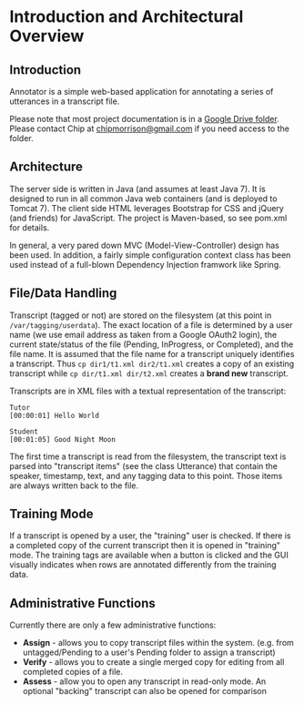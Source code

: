 Introduction and Architectural Overview
=======================================

Introduction
------------

Annotator is a simple web-based application for annotating a series of
utterances in a transcript file.

Please note that most project documentation is in a
[Google Drive folder][docs]. Please contact Chip at <chipmorrison@gmail.com>
if you need access to the folder. 

Architecture
------------

The server side is written in Java (and assumes at least Java 7). It is
designed to run in all common Java web containers (and is deployed to Tomcat
7).  The client side HTML leverages Bootstrap for CSS and jQuery (and friends)
for JavaScript.  The project is Maven-based, so see pom.xml for details.

In general, a very pared down MVC (Model-View-Controller) design has been used.
In addition, a fairly simple configuration context class has been used instead
of a full-blown Dependency Injection framwork like Spring.

[docs]: https://drive.google.com/folderview?id=0B7FhlYQzRdBsdFBVajhiV3FLa0k&usp=sharing

File/Data Handling
-------------------

Transcript (tagged or not) are stored on the filesystem (at this point in
`/var/tagging/userdata`).  The exact location of a file is determined by
a user name (we use email address as taken from a Google OAuth2 login), the
current state/status of the file (Pending, InProgress, or Completed), and
the file name.  It is assumed that the file name for a transcript uniquely
identifies a transcript. Thus `cp dir1/t1.xml dir2/t1.xml` creates a copy
of an existing transcript while `cp dir/t1.xml dir/t2.xml` creates a
**brand new** transcript.

Transcripts are in XML files with a textual representation of the transcript:

    Tutor
    [00:00:01] Hello World
    
    Student
    [00:01:05] Good Night Moon
    
The first time a transcript is read from the filesystem, the transcript text
is parsed into "transcript items" (see the class Utterance) that contain the
speaker, timestamp, text, and any tagging data to this point.  Those items
are always written back to the file.

Training Mode
--------------

If a transcript is opened by a user, the "training" user is checked.  If there
is a completed copy of the current transcript then it is opened in "training"
mode.  The training tags are available when a button is clicked and the GUI
visually indicates when rows are annotated differently from the training data.

Administrative Functions
------------------------

Currently there are only a few administrative functions:

 * __Assign__ - allows you to copy transcript files within the system. (e.g.
   from untagged/Pending to a user's Pending folder to assign a transcript) 
 * __Verify__ - allows you to create a single merged copy for editing from all
   completed copies of a file.
 * __Assess__ - allow you to open any transcript in read-only mode.  An optional
   "backing" transcript can also be opened for comparison
